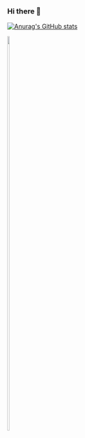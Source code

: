 ### Hi there 👋
[![Anurag's GitHub stats](https://github-readme-stats.vercel.app/api?username=lucamesquitaa)](https://github.com/anuraghazra/github-readme-stats)
<div style="display: inline-block">
<img width="48%" src="https://cdn.jsdelivr.net/gh/devicons/devicon/icons/csharp/csharp-original.svg" />
  </div>
